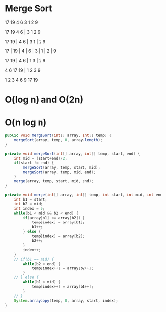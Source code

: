 # Merge Sort

17 19 4 6 3 1 2 9

17 19 4 6 | 3 1 2 9

17 19 | 4 6 | 3 1 | 2 9

17 | 19 | 4 | 6 | 3 | 1 | 2 | 9

17 19 | 4 6 | 1 3 | 2 9

4 6 17 19 | 1 2 3 9

1 2 3 4 6 9 17 19

# O(log n) and O(2n)
# O(n log n)

```java
public void mergeSort(int[] array, int[] temp) {
	mergeSort(array, temp, 0, array.length);
}

private void mergeSort(int[] array, int[] temp, start, end) {
	int mid = (start+end)/2;
	if(start != end) {
		mergeSort(array, temp, start, mid);
		mergeSort(array, temp, mid, end);
	}
	merge(array, temp, start, mid, end);
}

private void merge(int[] array, int[] temp, int start, int mid, int end) {
	int b1 = start;
	int b2 = mid;
	int index = 0;
	while(b1 < mid && b2 < end) {
		if(array[b1] <= array[b2]) {
			temp[index] = array[b1];
			b1++;
		} else {
			temp[index] = array[b2];
			b2++;
		}
		index++;
	}
	// if(b1 == mid) {
		while(b2 < end) {
			temp[index++] = array[b2++];
		}
	// } else {
		while(b1 < mid) {
			temp[index++] = array[b1++];
		}
	// }
	System.arraycopy(temp, 0, array, start, index);
}
```